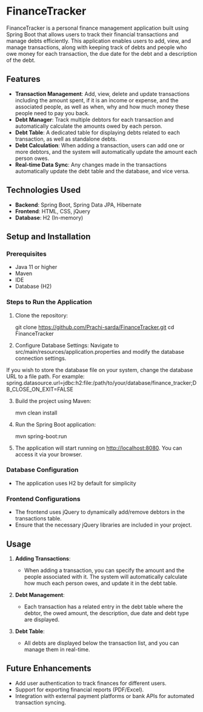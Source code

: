 # FinanceTracker

FinanceTracker is a personal finance management application built using Spring Boot that allows users to track their financial transactions and manage debts efficiently. 
This application enables users to add, view, and manage transactions, along with keeping track of debts and people who owe money for each transaction, the due date for the debt and a description of the debt.

## Features

- **Transaction Management**: Add, view, delete and update transactions including the amount spent, if it is an income or expense, and the associated people, as well as when, why and how much money these people need to pay you back.
- **Debt Manager**: Track multiple debtors for each transaction and automatically calculate the amounts owed by each person.
- **Debt Table**: A dedicated table for displaying debts related to each transaction, as well as standalone debts.
- **Debt Calculation**: When adding a transaction, users can add one or more debtors, and the system will automatically update the amount each person owes.
- **Real-time Data Sync**: Any changes made in the transactions automatically update the debt table and the database, and vice versa.

## Technologies Used

- **Backend**: Spring Boot, Spring Data JPA, Hibernate
- **Frontend**: HTML, CSS, jQuery
- **Database**: H2 (In-memory)

## Setup and Installation

### Prerequisites
- Java 11 or higher
- Maven
- IDE
- Database (H2)

### Steps to Run the Application

1. Clone the repository:
   
   git clone https://github.com/Prachi-sarda/FinanceTracker.git
   cd FinanceTracker
   
2. Configure Database Settings:
Navigate to src/main/resources/application.properties and modify the database connection settings.

If you wish to store the database file on your system, change the database URL to a file path. For example:
spring.datasource.url=jdbc:h2:file:/path/to/your/database/finance_tracker;DB_CLOSE_ON_EXIT=FALSE

3. Build the project using Maven:
   
   mvn clean install
   

4. Run the Spring Boot application:

   mvn spring-boot:run


5. The application will start running on [http://localhost:8080](http://localhost:8080). You can access it via your browser.

### Database Configuration
- The application uses H2 by default for simplicity


### Frontend Configurations
- The frontend uses jQuery to dynamically add/remove debtors in the transactions table.
- Ensure that the necessary jQuery libraries are included in your project.

## Usage

1. **Adding Transactions**: 
   - When adding a transaction, you can specify the amount and the people associated with it. The system will automatically calculate how much each person owes, and update it in the debt table.
   
2. **Debt Management**: 
   - Each transaction has a related entry in the debt table where the debtor, the owed amount, the description, due date and debt type are displayed.
   
3. **Debt Table**: 
   - All debts are displayed below the transaction list, and you can manage them in real-time.


## Future Enhancements
- Add user authentication to track finances for different users.
- Support for exporting financial reports (PDF/Excel).
- Integration with external payment platforms or bank APIs for automated transaction syncing.
